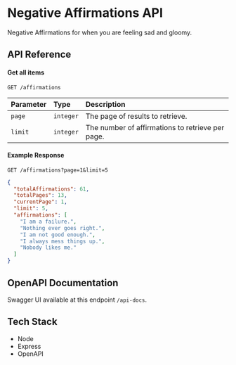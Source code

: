 # Negative Affirmations API

Negative Affirmations for when you are feeling sad and gloomy.

## API Reference

#### Get all items

```http
GET /affirmations
```

| Parameter | Type      | Description                                      |
| :-------- | :-------- | :----------------------------------------------- |
| `page`    | `integer` | The page of results to retrieve.                 |
| `limit`   | `integer` | The number of affirmations to retrieve per page. |

#### Example Response

```http
GET /affirmations?page=1&limit=5
```

```json
{
  "totalAffirmations": 61,
  "totalPages": 13,
  "currentPage": 1,
  "limit": 5,
  "affirmations": [
    "I am a failure.",
    "Nothing ever goes right.",
    "I am not good enough.",
    "I always mess things up.",
    "Nobody likes me."
  ]
}
```

## OpenAPI Documentation

Swagger UI available at this endpoint `/api-docs`.

## Tech Stack

- Node
- Express
- OpenAPI
